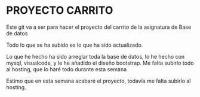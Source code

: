 # PROYECTO CARRITO
Este git va a ser para hacer el proyecto del carrito de la asignatura de Base de datos


Todo lo que se ha subido es lo que ha sido actualizado.

Lo que he hecho ha sido arreglar toda la base de datos, lo he hecho con mysql, visualcode, y le he añadido el diseño bootstrap.
Me falta subirlo todo al hosting, que lo haré todo durante esta semana

Estimo que en esta semana acabaré el proyecto, todavía me falta subirlo al hosting.
